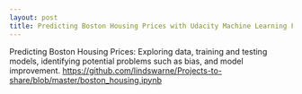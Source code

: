 ```yaml
---
layout: post
title: Predicting Boston Housing Prices with Udacity Machine Learning Fundamentals
---
```

Predicting Boston Housing Prices: Exploring data, training and testing models, identifying potential problems such as bias, and model improvement. 
https://github.com/lindswarne/Projects-to-share/blob/master/boston_housing.ipynb

